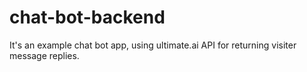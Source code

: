 # chat-bot-backend
It's an example chat bot app, using ultimate.ai API for returning visiter message replies.
